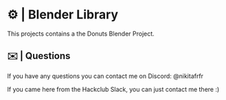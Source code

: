 # ⚙️ | Blender Library

This projects contains a the Donuts Blender Project.

## ✉️ | Questions

If you have any questions you can contact me on Discord: @nikitafrfr

If you came here from the Hackclub Slack, you can just contact me there :)